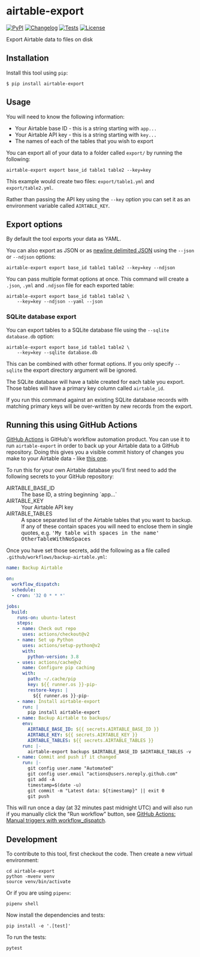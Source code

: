 # airtable-export

[![PyPI](https://img.shields.io/pypi/v/airtable-export.svg)](https://pypi.org/project/airtable-export/)
[![Changelog](https://img.shields.io/github/v/release/simonw/airtable-export?include_prereleases&label=changelog)](https://github.com/simonw/airtable-export/releases)
[![Tests](https://github.com/simonw/airtable-export/workflows/Test/badge.svg)](https://github.com/simonw/airtable-export/actions?query=workflow%3ATest)
[![License](https://img.shields.io/badge/license-Apache%202.0-blue.svg)](https://github.com/simonw/airtable-export/blob/master/LICENSE)

Export Airtable data to files on disk

## Installation

Install this tool using `pip`:

    $ pip install airtable-export

## Usage

You will need to know the following information:

- Your Airtable base ID - this is a string starting with `app...`
- Your Airtable API key - this is a string starting with `key...`
- The names of each of the tables that you wish to export

You can export all of your data to a folder called `export/` by running the following:

    airtable-export export base_id table1 table2 --key=key

This example would create two files: `export/table1.yml` and `export/table2.yml`.

Rather than passing the API key using the `--key` option you can set it as an environment variable called `AIRTABLE_KEY`.

## Export options

By default the tool exports your data as YAML.

You can also export as JSON or as [newline delimited JSON](http://ndjson.org/) using the `--json` or `--ndjson` options:

    airtable-export export base_id table1 table2 --key=key --ndjson

You can pass multiple format options at once. This command will create a `.json`, `.yml` and `.ndjson` file for each exported table:

    airtable-export export base_id table1 table2 \
        --key=key --ndjson --yaml --json

### SQLite database export

You can export tables to a SQLite database file using the `--sqlite database.db` option:

    airtable-export export base_id table1 table2 \
        --key=key --sqlite database.db

This can be combined with other format options. If you only specify `--sqlite` the export directory argument will be ignored.

The SQLite database will have a table created for each table you export. Those tables will have a primary key column called `airtable_id`.

If you run this command against an existing SQLite database records with matching primary keys will be over-written by new records from the export.

## Running this using GitHub Actions

[GitHub Actions](https://github.com/features/actions) is GitHub's workflow automation product. You can use it to run `airtable-export` in order to back up your Airtable data to a GitHub repository. Doing this gives you a visible commit history of changes you make to your Airtable data - like [this one](https://github.com/natbat/rockybeaches/commits/main/airtable).

To run this for your own Airtable database you'll first need to add the following secrets to your GitHub repository:

<dl>
  <dt>AIRTABLE_BASE_ID</dt>
  <dd>The base ID, a string beginning `app...`</dd>
  <dt>AIRTABLE_KEY</dt>
  <dd>Your Airtable API key</dd>
  <dt>AIRTABLE_TABLES</dt>
  <dd>A space separated list of the Airtable tables that you want to backup. If any of these contain spaces you will need to enclose them in single quotes, e.g. <samp>'My table with spaces in the name' OtherTableWithNoSpaces</samp></dd>
</dl>

Once you have set those secrets, add the following as a file called `.github/workflows/backup-airtable.yml`:
```yaml
name: Backup Airtable

on:
  workflow_dispatch:
  schedule:
  - cron: '32 0 * * *'

jobs:
  build:
    runs-on: ubuntu-latest
    steps:
    - name: Check out repo
      uses: actions/checkout@v2
    - name: Set up Python
      uses: actions/setup-python@v2
      with:
        python-version: 3.8
    - uses: actions/cache@v2
      name: Configure pip caching
      with:
        path: ~/.cache/pip
        key: ${{ runner.os }}-pip-
        restore-keys: |
          ${{ runner.os }}-pip-
    - name: Install airtable-export
      run: |
        pip install airtable-export
    - name: Backup Airtable to backups/
      env:
        AIRTABLE_BASE_ID: ${{ secrets.AIRTABLE_BASE_ID }}
        AIRTABLE_KEY: ${{ secrets.AIRTABLE_KEY }}
        AIRTABLE_TABLES: ${{ secrets.AIRTABLE_TABLES }}
      run: |-
        airtable-export backups $AIRTABLE_BASE_ID $AIRTABLE_TABLES -v
    - name: Commit and push if it changed
      run: |-
        git config user.name "Automated"
        git config user.email "actions@users.noreply.github.com"
        git add -A
        timestamp=$(date -u)
        git commit -m "Latest data: ${timestamp}" || exit 0
        git push
```
This will run once a day (at 32 minutes past midnight UTC) and will also run if you manually click the "Run workflow" button, see [GitHub Actions: Manual triggers with workflow_dispatch](https://github.blog/changelog/2020-07-06-github-actions-manual-triggers-with-workflow_dispatch/).

## Development

To contribute to this tool, first checkout the code. Then create a new virtual environment:

    cd airtable-export
    python -mvenv venv
    source venv/bin/activate

Or if you are using `pipenv`:

    pipenv shell

Now install the dependencies and tests:

    pip install -e '.[test]'

To run the tests:

    pytest
